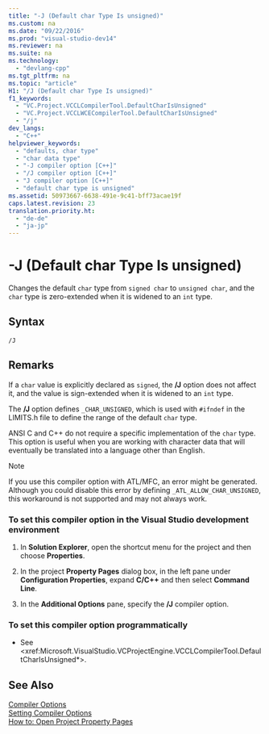 ```yaml
---
title: "-J (Default char Type Is unsigned)"
ms.custom: na
ms.date: "09/22/2016"
ms.prod: "visual-studio-dev14"
ms.reviewer: na
ms.suite: na
ms.technology: 
  - "devlang-cpp"
ms.tgt_pltfrm: na
ms.topic: "article"
H1: "/J (Default char Type Is unsigned)"
f1_keywords: 
  - "VC.Project.VCCLCompilerTool.DefaultCharIsUnsigned"
  - "VC.Project.VCCLWCECompilerTool.DefaultCharIsUnsigned"
  - "/j"
dev_langs: 
  - "C++"
helpviewer_keywords: 
  - "defaults, char type"
  - "char data type"
  - "-J compiler option [C++]"
  - "/J compiler option [C++]"
  - "J compiler option [C++]"
  - "default char type is unsigned"
ms.assetid: 50973667-6638-491e-9c41-bff73acae19f
caps.latest.revision: 23
translation.priority.ht: 
  - "de-de"
  - "ja-jp"
---
```

# -J (Default char Type Is unsigned)
Changes the default `char` type from `signed char` to `unsigned char`, and the `char` type is zero-extended when it is widened to an `int` type.  
  
## Syntax  
  
```  
/J  
```  
  
## Remarks  
 If a `char` value is explicitly declared as `signed`, the **/J** option does not affect it, and the value is sign-extended when it is widened to an `int` type.  
  
 The **/J** option defines `_CHAR_UNSIGNED`, which is used with `#ifndef` in the LIMITS.h file to define the range of the default `char` type.  
  
 ANSI C and C++ do not require a specific implementation of the `char` type. This option is useful when you are working with character data that will eventually be translated into a language other than English.  
  
> [!NOTE]
>  If you use this compiler option with ATL/MFC, an error might be generated. Although you could disable this error by defining `_ATL_ALLOW_CHAR_UNSIGNED`, this workaround is not supported and may not always work.  
  
### To set this compiler option in the Visual Studio development environment  
  
1.  In **Solution Explorer**, open the shortcut menu for the project and then choose **Properties**.  
  
2.  In the project **Property Pages** dialog box, in the left pane under **Configuration Properties**, expand **C/C++** and then select **Command Line**.  
  
3.  In the **Additional Options** pane, specify the **/J** compiler option.  
  
### To set this compiler option programmatically  
  
-   See \<xref:Microsoft.VisualStudio.VCProjectEngine.VCCLCompilerTool.DefaultCharIsUnsigned*>.  
  
## See Also  
 [Compiler Options](../vs140/compiler-options.md)   
 [Setting Compiler Options](../vs140/setting-compiler-options.md)   
 [How to: Open Project Property Pages](../vs140/how-to--open-project-property-pages.md)